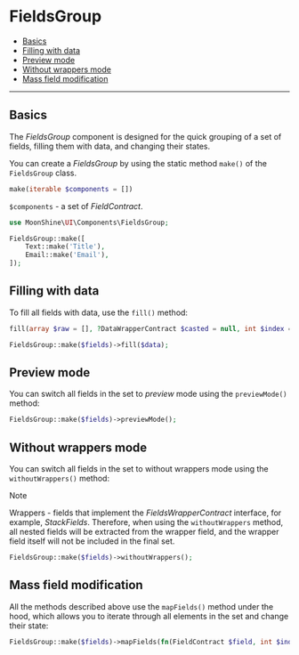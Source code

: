# FieldsGroup

- [Basics](#basics)
- [Filling with data](#fill)
- [Preview mode](#preview)
- [Without wrappers mode](#without-wrappers)
- [Mass field modification](#map)

---

<a name="basics"></a>
## Basics

The *FieldsGroup* component is designed for the quick grouping of a set of fields, filling them with data, and changing their states.

You can create a *FieldsGroup* by using the static method `make()` of the `FieldsGroup` class.

```php
make(iterable $components = [])
```

`$components` - a set of *FieldContract*.

```php
use MoonShine\UI\Components\FieldsGroup;

FieldsGroup::make([
    Text::make('Title'),
    Email::make('Email'),
]);
```

<a name="fill"></a>
## Filling with data

To fill all fields with data, use the `fill()` method:

```php
fill(array $raw = [], ?DataWrapperContract $casted = null, int $index = 0)
```

```php
FieldsGroup::make($fields)->fill($data);
```

<a name="preview"></a>
## Preview mode

You can switch all fields in the set to *preview* mode using the `previewMode()` method:

```php
FieldsGroup::make($fields)->previewMode();
```

<a name="without-wrappers"></a>
## Without wrappers mode

You can switch all fields in the set to without wrappers mode using the `withoutWrappers()` method:

> [!NOTE]
> Wrappers - fields that implement the *FieldsWrapperContract* interface, for example, *StackFields*.
> Therefore, when using the `withoutWrappers` method, all nested fields will be extracted from the wrapper field,
> and the wrapper field itself will not be included in the final set.

```php
FieldsGroup::make($fields)->withoutWrappers();
```

<a name="map"></a>
## Mass field modification

All the methods described above use the `mapFields()` method under the hood, which allows you to iterate through all elements in the set and change their state:

```php
FieldsGroup::make($fields)->mapFields(fn(FieldContract $field, int $index): FieldContract => $field);
```
